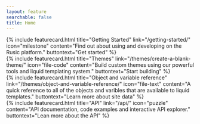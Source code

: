 ```yaml
---
layout: feature
searchable: false
title: Home
---
```


<div class="row">
  <div class="columns small-12 medium-6">
    {% include featurecard.html title="Getting Started" link="/getting-started/" icon="milestone" content="Find out about using and developing on the Rusic platform." buttontext="Get started" %}
  </div>
  <div class="columns small-12 medium-6">
    {% include featurecard.html title="Themes" link="/themes/create-a-blank-theme/" icon="file-code" content="Build custom themes using our powerful tools and liquid templating system." buttontext="Start building" %}
  </div>
  <div class="columns small-12 medium-6">
    {% include featurecard.html title="Object and variable reference" link="/themes/object-and-variable-reference/" icon="file-text" content="A quick reference to all of the objects and varibles that are available to liquid templates." buttontext="Learn more about site data" %}
  </div>
  <div class="columns small-12 medium-6">
    {% include featurecard.html title="API" link="/api/" icon="puzzle" content="API documentation, code examples and interactive API explorer." buttontext="Lean more about the API" %}
  </div>
</div>



